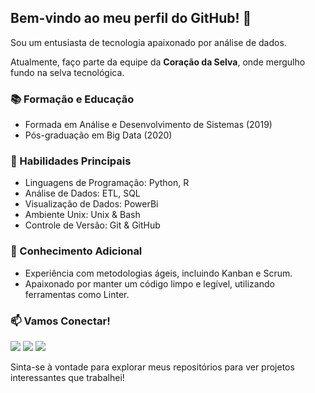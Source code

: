 ## Bem-vindo ao meu perfil do GitHub! 👋

Sou um entusiasta de tecnologia apaixonado por análise de dados.

Atualmente, faço parte da equipe da **Coração da Selva**, onde mergulho fundo na selva tecnológica.

### 📚 Formação e Educação
- Formada em Análise e Desenvolvimento de Sistemas (2019)
- Pós-graduação em Big Data (2020)

### 🚀 Habilidades Principais
- Linguagens de Programação: Python, R
- Análise de Dados: ETL, SQL
- Visualização de Dados: PowerBi
- Ambiente Unix: Unix & Bash
- Controle de Versão: Git & GitHub

### 🧠 Conhecimento Adicional
- Experiência com metodologias ágeis, incluindo Kanban e Scrum.
- Apaixonado por manter um código limpo e legível, utilizando ferramentas como Linter.

### 📫 Vamos Conectar!
<div> 
  <a href = "mailto:raquelcunhagarcia@gmail.com"><img src="https://img.shields.io/badge/Gmail-D14836?style=for-the-badge&logo=gmail&logoColor=white"></a>
  <a href="https://www.linkedin.com/in/raquelcunhagarcia/" target="_blank"><img src="https://img.shields.io/badge/-LinkedIn-%230077B5?style=for-the-badge&logo=linkedin&logoColor=white" target="_blank"></a> 
  <a href="https://www.kaggle.com/raquelcunha" target="_blank"><img src="https://img.shields.io/badge/Kaggle-20BEFF?style=for-the-badge&logo=Kaggle&logoColor=white" target="_blank"></a>   
</div>

Sinta-se à vontade para explorar meus repositórios para ver projetos interessantes que trabalhei!

